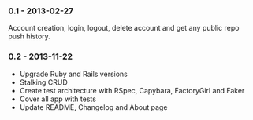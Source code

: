 ### 0.1 - 2013-02-27

Account creation, login, logout, delete account and get any public repo push history.

### 0.2 - 2013-11-22

* Upgrade Ruby and Rails versions
* Stalking CRUD
* Create test architecture with RSpec, Capybara, FactoryGirl and Faker
* Cover all app with tests
* Update README, Changelog and About page
